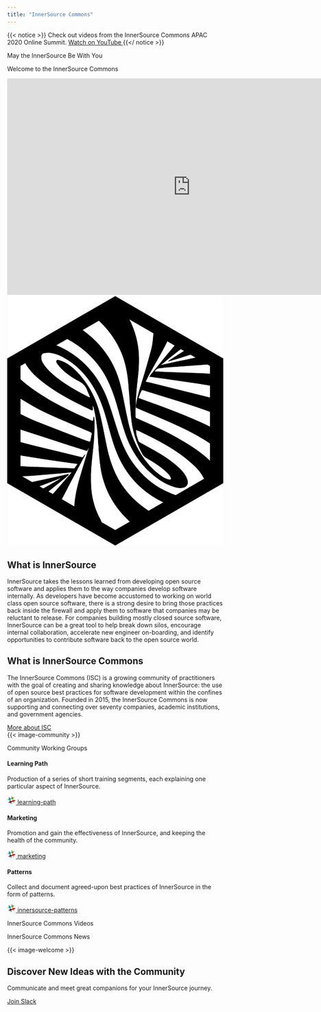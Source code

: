 ```yaml
---
title: "InnerSource Commons"
---
```


{{< notice >}}
<i class="ti-announcement mr-2"></i>Check out videos from the InnerSource Commons APAC 2020 Online Summit. <a href="https://www.youtube.com/playlist?list=PLCH-i0B0otNSA4KltJHgcQB6450VI-8pG" class="btn-link" target="_blank"><i class="ti-youtube"></i> Watch on YouTube <i class="ti-arrow-right"></i></a>
{{</ notice >}}

<section class="banner">
  <div class="container">
    <div class="row">
      <div class="col-lg-10 mx-auto text-center">
        <p class="mb-3 h1">May the InnerSource Be With You</p>
        <p class="mb-5 h4">Welcome to the InnerSource Commons</p>
        <iframe width="853" height="505" src="https://www.youtube.com/embed/ddlb3gh4WwE?list=PLCH-i0B0otNQqCcGXbvo0hcdqfGU8oTjz" frameborder="0" allow="accelerometer; autoplay; clipboard-write; encrypted-media; gyroscope; picture-in-picture" allowfullscreen></iframe>
      </div>
    </div>
  </div>
</section>

<section class="section bg-light">
  <div class="container">
    <div class="row align-items-center">
      <div class="col-md-4 mb-4 mb-md-0">
        <div>
          <img src="images/logo-big.png" class="img-fluid">
        </div>
      </div>
      <div class="col-md-6 offset-md-1 ">
        <h2 class="section-title">What is InnerSource</h2>
        <p>InnerSource takes the lessons learned from developing open source software and applies them to the way companies develop software internally. As developers have become accustomed to working on world class open source software, there is a strong desire to bring those practices back inside the firewall and apply them to software that companies may be reluctant to release. For companies building mostly closed source software, InnerSource can be a great tool to help break down silos, encourage internal collaboration, accelerate new engineer on-boarding, and identify opportunities to contribute software back to the open source world.</p>
      </div>
    </div>
  </div>
</section>

<section class="section">
  <div class="container">
    <div class="row align-items-center">
      <div class="col-md-6 order-2 order-md-1">
        <h2 class="section-title">What is InnerSource Commons</h2>
        <p>The InnerSource Commons (ISC) is a growing community of practitioners with the goal of creating and sharing knowledge about InnerSource: the use of open source best practices for software development within the confines of an organization. Founded in 2015, the InnerSource Commons is now supporting and connecting over seventy companies, academic institutions, and government agencies.</p>
        <a href="/about" class="btn-link">More about ISC <i class="ti-arrow-right"></i></a>
      </div>
      <div class="col-md-6 order-1 order-md-2 mb-4 mb-md-0">
        {{< image-community >}}
      </div>
    </div>
  </div>
</section>

<section class="section bg-light">
  <div class="container">
    <div class="row justify-content-center">
      <div class="col-12 text-center">
        <p class="section-title mb-5 h2">Community Working Groups</p>
        <p><p>
      </div>
      <div class="col-md-4 col-sm-6 mb-4">
        <div class="feature-card text-center">
          <i class="ti-direction-alt mb-3"></i>
          <h4 class="mb-2">Learning Path</h4>
          <p>Production of a series of short training segments, each explaining one particular aspect of InnerSource.</p>
          <a href="/slack" class="btn btn-primary btn-sm text-lowercase"><img src="/images/slack.png" class="pr-1"/> learning-path</a>
        </div>
      </div>
      <div class="col-md-4 col-sm-6 mb-4">
        <div class="feature-card text-center">
          <i class="ti-stats-up mb-3"></i>
          <h4 class="mb-2">Marketing</h4>
          <p>Promotion and gain the effectiveness of InnerSource, and keeping the health of the community.</p>
          <a href="/slack" class="btn btn-primary btn-sm text-lowercase"><img src="/images/slack.png" class="pr-1"/> marketing</a>
        </div>
      </div>
      <div class="col-md-4 col-sm-6 mb-4">
        <div class="feature-card text-center">
          <i class="ti-settings mb-3"></i>
          <h4 class="mb-2">Patterns</h4>
          <p>Collect and document agreed-upon best practices of InnerSource in the form of patterns.</p>
          <a href="/slack" class="btn btn-primary btn-sm text-lowercase"><img src="/images/slack.png" class="pr-1"/> innersource-patterns</a>
        </div>
      </div>
    </div>
  </div>
</section>

<section class="section">
  <div class="container">
    <div class="row align-items-center">
      <div class="col-md-12">
        <p class="h2 section-title text-center">InnerSource Commons Videos</p>
        <div id="youmax" class=""></div>
      </div>
    </div>
  </div>
</section>

<section class="section bg-light">
  <div class="container">
    <div class="row align-items-center">
      <div class="col-md-12">
        <p class="h2 section-title text-center mb-5">InnerSource Commons News</p>
      </div>
      <div class="col-md-6">
        <a class="twitter-timeline" data-height="600" data-dnt="true" href="https://twitter.com/InnerSourceOrg?ref_src=twsrc%5Etfw"></a> <script async src="https://platform.twitter.com/widgets.js" charset="utf-8"></script>
      </div>
    </div>
  </div>
</section>

<section class="section">
  <div class="container section shadow rounded-lg px-4">
    <div class="row align-items-center justify-content-center text-center text-md-left">
      <div class="col-lg-4 col-md-5 mb-4 mb-md-0">
        {{< image-welcome >}}
      </div>
      <div class="col-lg-5 col-md-6">
        <h2 class="section-title">Discover New Ideas with the Community</h2>
        <p class="mb-4">Communicate and meet great companions for your InnerSource journey.</p>
        <a href="{{ .link | absURL }}" class="btn btn-primary"><i class="ti-pencil-alt pr-2"></i>Join Slack</a>
      </div>
    </div>
  </div>
</section>
